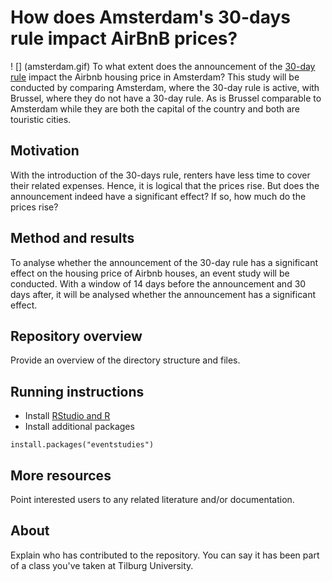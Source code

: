 # How does Amsterdam's 30-days rule impact AirBnB prices?

! [] (amsterdam.gif)
To what extent does the announcement of the [30-day rule](https://www.engadget.com/2018-01-10-amsterdam-airbnb-rental-30-day-limit.html?guccounter=1&guce_referrer=aHR0cHM6Ly93d3cuZ29vZ2xlLmNvbS8&guce_referrer_sig=AQAAACSA-L7X_l1GZsI5sgU9BXuy4sX6EUP0fkHapl0HKwO4zOPZJ0MEeLZIDhIEoE2g32AcAW_jcdybRXXK3YddeFH0q7ZTXtKFqS8m67DWMjanp-rGH2kTTv7Ejf6HtuI0Pq6qQ4WHOszvmWAPzwccfirxqzsRSgymmuTnM2rpWr9h)
 impact the Airbnb housing price in Amsterdam? This study will be conducted by comparing Amsterdam, where the 30-day rule is active, with Brussel, where they do not have a 30-day rule. As is Brussel comparable to Amsterdam while they are both the capital of the country and both are touristic cities.

## Motivation

With the introduction of the 30-days rule, renters have less time to cover their related expenses. Hence, it is logical that the prices rise. But does the announcement indeed have a significant effect? If so, how much do the prices rise?

## Method and results

To analyse whether the announcement of the 30-day rule has a significant effect on the housing price of Airbnb houses, an event study will be conducted. With a window of 14 days before the announcement and 30 days after, it will be analysed whether the announcement has a significant effect.

## Repository overview

Provide an overview of the directory structure and files.

## Running instructions

- Install [RStudio and R](https://tilburgsciencehub.com/get/r)
- Install additional packages

```
install.packages("eventstudies")
```

## More resources

Point interested users to any related literature and/or documentation.

## About

Explain who has contributed to the repository. You can say it has been part of a class you've taken at Tilburg University.

